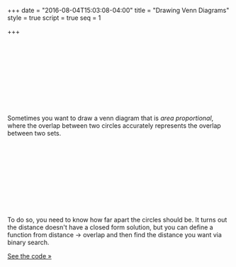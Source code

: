 +++
date = "2016-08-04T15:03:08-04:00"
title = "Drawing Venn Diagrams"
style = true
script = true
seq = 1

+++

<svg class='top block'>
	<defs>
    <linearGradient id="venn-diagrams-grad-c1" x1="0%" y1="0%" x2="0%" y2="100%">
      <stop offset="0%" stop-color="#E84D4D" />
      <stop offset="100%" stop-color="#F8A2FF" />
    </linearGradient>
    <linearGradient id="venn-diagrams-grad-c2" x1="0%" y1="0%" x2="0%" y2="100%">
      <stop offset="0%" stop-color="#4D6DE8" />
      <stop offset="100%" stop-color="#A2FFFF" />
    </linearGradient>
    <linearGradient id="venn-diagrams-grad-overlap" x1="0%" y1="0%" x2="0%" y2="100%">
      <stop offset="0%" stop-color="#FFE21E" />
      <stop offset="100%" stop-color="#E1D46F" />
    </linearGradient>
  </defs>
</svg>

Sometimes you want to draw a venn diagram that is _area proportional_, where the overlap between two circles accurately represents the overlap between two sets. 

<svg class='overlaps block'></svg>

To do so, you need to know how far apart the circles should be. It turns out the distance doesn't have a closed form solution, but you can define a function from distance &#8594; overlap and then find the distance you want via binary search.

[See the code &raquo;](https://gist.github.com/yurivish/b6d2b883fcee198345436d6b574ae4ee)
